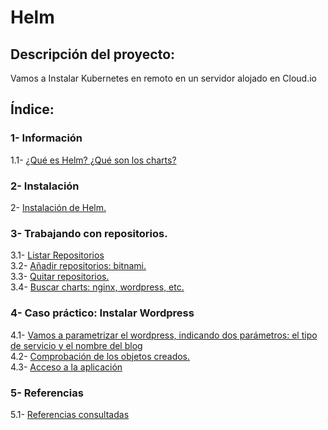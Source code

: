# Helm

## Descripción del proyecto:
Vamos a Instalar Kubernetes en remoto en un servidor alojado en Cloud.io

## Índice:
### 1- Información
1.1- [ ¿Qué es Helm? ¿Qué son los charts? ](https://github.com/Moisesmart/Helm/blob/main/Helm-Charts.md)  
### 2- Instalación
2- [ Instalación de Helm. ](https://github.com/Moisesmart/Helm/blob/main/Instalacion.md)  
### 3- Trabajando con repositorios.  
3.1- [ Listar Repositorios ]()  
3.2- [ Añadir repositorios: bitnami. ]()  
3.3- [ Quitar repositorios. ]()  
3.4- [ Buscar charts: nginx, wordpress, etc. ]()  
 ### 4- Caso práctico: Instalar Wordpress  
4.1- [ Vamos a parametrizar el wordpress, indicando dos parámetros: el tipo de servicio y el nombre del blog ]()  
4.2- [ Comprobación de los objetos creados. ]()  
4.3- [ Acceso a la aplicación ]()  
### 5- Referencias  
5.1- [ Referencias consultadas ]()  




